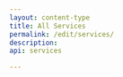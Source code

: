 ```yaml
---
layout: content-type
title: All Services
permalink: /edit/services/
description:
api: services

---
```

